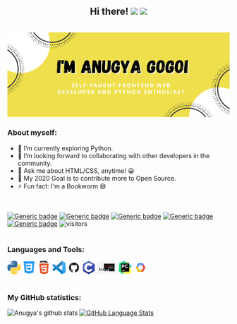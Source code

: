 <h2 align="center"> Hi there! <img src="https://raw.githubusercontent.com/MartinHeinz/MartinHeinz/master/wave.gif" width="30px"> <img src="https://media.giphy.com/media/WUlplcMpOCEmTGBtBW/giphy.gif" width="30"> </h2>
<br>

<img src="https://github.com/Anugya-Gogoi/Anugya-Gogoi/blob/main/assets/Anugya_profile.png">

### About myself:

- 🔭 I’m currently exploring Python.
- 👯 I’m looking forward to collaborating with other developers in the community.
- 💬 Ask me about HTML/CSS, anytime! 😀
- 🥅 My 2020 Goal is to contribute more to Open Source.
- ⚡ Fun fact: I'm a Bookworm 😄
<br>

[![Generic badge](https://img.shields.io/badge/code-HTML/CSS-<BLUE>.svg)](https://shields.io/) 
[![Generic badge](https://img.shields.io/badge/code-Python-<blue>.svg)](https://shields.io/)
[![Generic badge](https://img.shields.io/badge/code-C-<blue>.svg)](https://shields.io/)
[![Generic badge](https://img.shields.io/badge/code-TeX-<blue>.svg)](https://shields.io/)
[![Generic badge](https://img.shields.io/badge/code-Scilab-<blue>.svg)](https://shields.io/)
![visitors](https://visitor-badge.glitch.me/badge?page_id=page.id)
<br><br>

### Languages and Tools:

<code><img height="30" src="https://github.com/Anugya-Gogoi/Anugya-Gogoi/blob/main/assets/1200px-Python-logo-notext.svg.png"></code>
<code><img height="30" src="https://github.com/Anugya-Gogoi/Anugya-Gogoi/blob/main/assets/121-css3-512.png"></code>
<code><img height="30" src="https://github.com/Anugya-Gogoi/Anugya-Gogoi/blob/main/assets/HTML5_Logo_512.png"></code>
<code><img height="30" src="https://github.com/Anugya-Gogoi/Anugya-Gogoi/blob/main/assets/71187801-14e60a80-2280-11ea-94c9-e56576f76baf.png"></code>
<code><img height="30" src="https://github.com/Anugya-Gogoi/Anugya-Gogoi/blob/main/assets/GitHub-Mark.png"></code>
<code><img height="30" src="https://github.com/Anugya-Gogoi/Anugya-Gogoi/blob/main/assets/c.jpg"></code>
<code><img height="30" src="https://github.com/Anugya-Gogoi/Anugya-Gogoi/blob/main/assets/scilab.jpg"></code>
<code><img height="30" src="https://github.com/Anugya-Gogoi/Anugya-Gogoi/blob/main/assets/pycharm.png"></code>
<code><img height="30" src="https://github.com/Anugya-Gogoi/Anugya-Gogoi/blob/main/assets/gcp.png"></code>
<br><br>

### My GitHub statistics:

![Anugya's github stats](https://github-readme-stats.vercel.app/api?username=Anugya-Gogoi&show_icons=true&theme=radical)
[![GitHub Language Stats](https://github-readme-stats.vercel.app/api/top-langs/?username=Anugya-Gogoi&langs_count=8&theme=radical&layout=compact)]()




